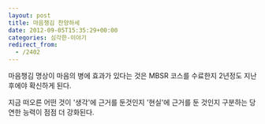 ```yaml
---
layout: post
title: 마음챙김 찬양하세
date: 2012-09-05T15:35:29+00:00
categories: 심각한-이야기
redirect_from:
  - /2402
---
```


마음챙김 명상이 마음의 병에 효과가 있다는 것은 MBSR 코스를 수료한지 2년정도 지난 후에야 확신하게 된다.

지금 떠오른 어떤 것이 '생각'에 근거를 둔것인지 '현실'에 근거를 둔 것인지 구분하는 당연한 능력이 점점 더 강화된다.
<div id=comments>
</div>
